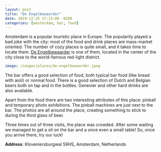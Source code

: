 ```yaml
---
layout: post
title: "De Engelbewaarder"
date: 2019-12-25 17:13:00 -0200
categories: [amsterdam, bar, food]
---
```


Amsterdam is a popular touristic place in Europe. The popularity played a bad joke with the city: most of the food and drink places are mass-market oriented. The number of cozy places is quite small, and it takes time to locate them. [De Engelbewaarder](http://cafe-de-engelbewaarder.nl/home-en/) is one of them, located in the center of the city close to the world-famous red-light district.

```yaml
image: /images/places/de-engelbewaarder.jpeg
```

The bar offers a good selection of food, both typical bar food (like bread with aioli) or normal food. There is a good selection of Dutch and Belgian beers both on tap and in the bottles. Genevier and other hard drinks are also available.

Apart from the food there are two interesting attributes of this place: pinball and temporary photo exhibitions. The pinball machines are just next to the bar. The photos are all around the place, creating something to stick to during the third glass of beer.

Three times out of three visits, the place was crowded. After some waiting we managed to get a sit on the bar and a once even a small table! So, once you arrive there, try our luck!

**Address**: Kloveniersburgwal 59HS, Amsterdam, Netherlands
